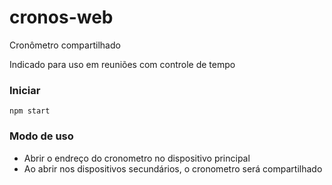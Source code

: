 # cronos-web
Cronômetro compartilhado

Indicado para uso em reuniões com controle de tempo

### Iniciar

```
npm start

```

### Modo de uso

- Abrir o endreço do cronometro no dispositivo principal
- Ao abrir nos dispositivos secundários, o cronometro será compartilhado

  
